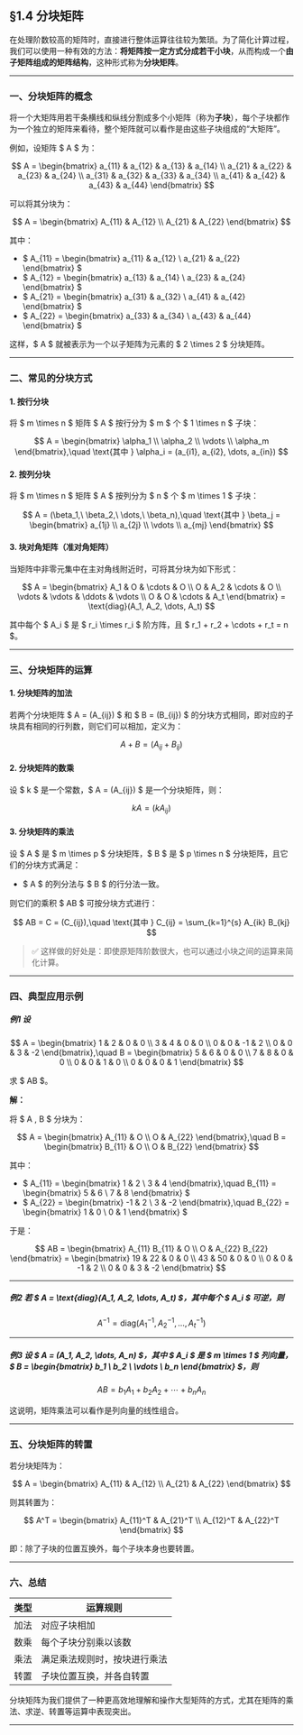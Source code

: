## **§1.4 分块矩阵**

在处理阶数较高的矩阵时，直接进行整体运算往往较为繁琐。为了简化计算过程，我们可以使用一种有效的方法：**将矩阵按一定方式分成若干小块**，从而构成一个**由子矩阵组成的矩阵结构**，这种形式称为**分块矩阵**。

---

### **一、分块矩阵的概念**

将一个大矩阵用若干条横线和纵线分割成多个小矩阵（称为**子块**），每个子块都作为一个独立的矩阵来看待，整个矩阵就可以看作是由这些子块组成的“大矩阵”。

例如，设矩阵 $ A $ 为：

$$
A =
\begin{bmatrix}
a_{11} & a_{12} & a_{13} & a_{14} \\
a_{21} & a_{22} & a_{23} & a_{24} \\
a_{31} & a_{32} & a_{33} & a_{34} \\
a_{41} & a_{42} & a_{43} & a_{44}
\end{bmatrix}
$$

可以将其分块为：

$$
A =
\begin{bmatrix}
A_{11} & A_{12} \\
A_{21} & A_{22}
\end{bmatrix}
$$

其中：

- $ A_{11} = \begin{bmatrix} a_{11} & a_{12} \\ a_{21} & a_{22} \end{bmatrix} $
- $ A_{12} = \begin{bmatrix} a_{13} & a_{14} \\ a_{23} & a_{24} \end{bmatrix} $
- $ A_{21} = \begin{bmatrix} a_{31} & a_{32} \\ a_{41} & a_{42} \end{bmatrix} $
- $ A_{22} = \begin{bmatrix} a_{33} & a_{34} \\ a_{43} & a_{44} \end{bmatrix} $

这样，$ A $ 就被表示为一个以子矩阵为元素的 $ 2 \times 2 $ 分块矩阵。

---

### **二、常见的分块方式**

#### **1. 按行分块**

将 $ m \times n $ 矩阵 $ A $ 按行分为 $ m $ 个 $ 1 \times n $ 子块：

$$
A =
\begin{bmatrix}
\alpha_1 \\
\alpha_2 \\
\vdots \\
\alpha_m
\end{bmatrix},\quad \text{其中 } \alpha_i = (a_{i1}, a_{i2}, \dots, a_{in})
$$

#### **2. 按列分块**

将 $ m \times n $ 矩阵 $ A $ 按列分为 $ n $ 个 $ m \times 1 $ 子块：

$$
A = (\beta_1,\ \beta_2,\ \dots,\ \beta_n),\quad \text{其中 } \beta_j =
\begin{bmatrix}
a_{1j} \\
a_{2j} \\
\vdots \\
a_{mj}
\end{bmatrix}
$$

#### **3. 块对角矩阵（准对角矩阵）**

当矩阵中非零元集中在主对角线附近时，可将其分块为如下形式：

$$
A =
\begin{bmatrix}
A_1 & O & \cdots & O \\
O & A_2 & \cdots & O \\
\vdots & \vdots & \ddots & \vdots \\
O & O & \cdots & A_t
\end{bmatrix}
= \text{diag}(A_1, A_2, \dots, A_t)
$$

其中每个 $ A_i $ 是 $ r_i \times r_i $ 阶方阵，且 $ r_1 + r_2 + \cdots + r_t = n $。

---

### **三、分块矩阵的运算**

#### **1. 分块矩阵的加法**

若两个分块矩阵 $ A = (A_{ij}) $ 和 $ B = (B_{ij}) $ 的分块方式相同，即对应的子块具有相同的行列数，则它们可以相加，定义为：

$$
A + B = (A_{ij} + B_{ij})
$$

#### **2. 分块矩阵的数乘**

设 $ k $ 是一个常数，$ A = (A_{ij}) $ 是一个分块矩阵，则：

$$
kA = (kA_{ij})
$$

#### **3. 分块矩阵的乘法**

设 $ A $ 是 $ m \times p $ 分块矩阵，$ B $ 是 $ p \times n $ 分块矩阵，且它们的分块方式满足：

- $ A $ 的列分法与 $ B $ 的行分法一致。

则它们的乘积 $ AB $ 可按分块方式进行：

$$
AB = C = (C_{ij}),\quad \text{其中 } C_{ij} = \sum_{k=1}^{s} A_{ik} B_{kj}
$$

> ✅ 这样做的好处是：即使原矩阵阶数很大，也可以通过小块之间的运算来简化计算。

---

### **四、典型应用示例**

##### **例1** 设

$$
A =
\begin{bmatrix}
1 & 2 & 0 & 0 \\
3 & 4 & 0 & 0 \\
0 & 0 & -1 & 2 \\
0 & 0 & 3 & -2
\end{bmatrix},\quad
B =
\begin{bmatrix}
5 & 6 & 0 & 0 \\
7 & 8 & 0 & 0 \\
0 & 0 & 1 & 0 \\
0 & 0 & 0 & 1
\end{bmatrix}
$$

求 $ AB $。

**解：**

将 $ A , B $ 分块为：

$$
A =
\begin{bmatrix}
A_{11} & O \\
O & A_{22}
\end{bmatrix},\quad
B =
\begin{bmatrix}
B_{11} & O \\
O & B_{22}
\end{bmatrix}
$$

其中：

- $ A_{11} = \begin{bmatrix} 1 & 2 \\ 3 & 4 \end{bmatrix},\quad B_{11} = \begin{bmatrix} 5 & 6 \\ 7 & 8 \end{bmatrix} $
- $ A_{22} = \begin{bmatrix} -1 & 2 \\ 3 & -2 \end{bmatrix},\quad B_{22} = \begin{bmatrix} 1 & 0 \\ 0 & 1 \end{bmatrix} $

于是：

$$
AB =
\begin{bmatrix}
A_{11} B_{11} & O \\
O & A_{22} B_{22}
\end{bmatrix} = 
\begin{bmatrix}
19 & 22 & 0 & 0 \\
43 & 50 & 0 & 0 \\
0 & 0 & -1 & 2 \\
0 & 0 & 3 & -2
\end{bmatrix}
$$

---

##### **例2** 若 $ A = \text{diag}(A_1, A_2, \dots, A_t) $，其中每个 $ A_i $ 可逆，则

$$
A^{-1} = \text{diag}(A_1^{-1}, A_2^{-1}, \dots, A_t^{-1})
$$

---

##### **例3** 设 $ A = (A_1, A_2, \dots, A_n) $，其中 $ A_i $ 是 $ m \times 1 $ 列向量，$ B = \begin{bmatrix} b_1 \\ b_2 \\ \vdots \\ b_n \end{bmatrix} $，则

$$
AB = b_1 A_1 + b_2 A_2 + \cdots + b_n A_n
$$

这说明，矩阵乘法可以看作是列向量的线性组合。

---

### **五、分块矩阵的转置**

若分块矩阵为：

$$
A =
\begin{bmatrix}
A_{11} & A_{12} \\
A_{21} & A_{22}
\end{bmatrix}
$$

则其转置为：

$$
A^T =
\begin{bmatrix}
A_{11}^T & A_{21}^T \\
A_{12}^T & A_{22}^T
\end{bmatrix}
$$

即：除了子块的位置互换外，每个子块本身也要转置。

---

### **六、总结**

| 类型 | 运算规则 |
|------|----------|
| 加法 | 对应子块相加 |
| 数乘 | 每个子块分别乘以该数 |
| 乘法 | 满足乘法规则时，按块进行乘法 |
| 转置 | 子块位置互换，并各自转置 |

分块矩阵为我们提供了一种更高效地理解和操作大型矩阵的方式，尤其在矩阵的乘法、求逆、转置等运算中表现突出。

---
